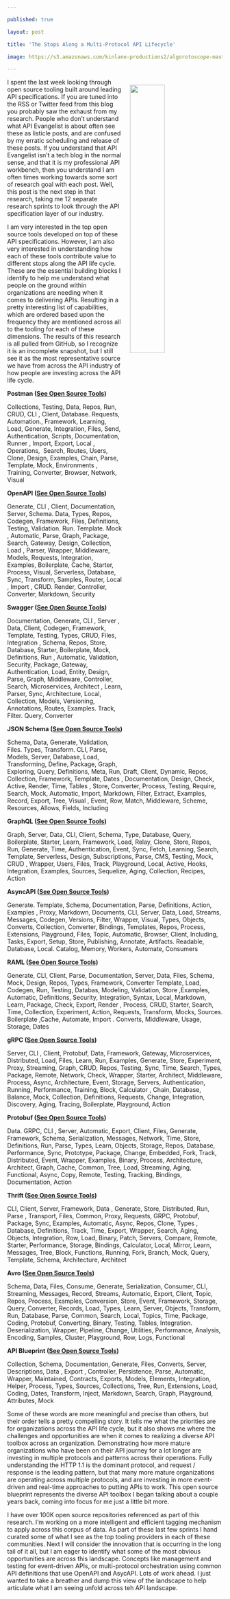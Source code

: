 ---
published: true
layout: post
title: 'The Stops Along a Multi-Protocol API Lifecycle'
image: https://s3.amazonaws.com/kinlane-productions2/algorotoscope-master/bf-skinner-nyc-subway-train-125th.jpg
---
<p><img style="padding: 15px;" src="https://s3.amazonaws.com/kinlane-productions2/algorotoscope-master/bf-skinner-nyc-subway-train-125th.jpg" alt="" width="40%" align="right" /></p>
<p class="p1">I spent the last week looking through open source tooling built around leading API specifications. If you are tuned into the RSS or Twitter feed from this blog you probably saw the exhaust from my research. People who don&rsquo;t understand what API Evangelist is about often see these as listicle posts, and are confused by my erratic scheduling and release of these posts. If you understand that API Evangelist isn&rsquo;t a tech blog in the normal sense, and that it is my professional API workbench, then you understand I am often times working towards some sort of research goal with each post. Well, this post is the next step in that research, taking me 12 separate research sprints to look through the API specification layer of our industry.&nbsp;</p>
<p class="p1">I am very interested in the top open source tools developed on top of these API specifications. However, I am also very interested in understanding how each of these tools contribute value to different stops along the API life cycle. These are the essential building blocks I identify to help me understand what people on the ground within organizations are needing when it comes to delivering APIs. Resulting in a pretty interesting list of capabilities, which are ordered based upon the frequency they are mentioned across all to the tooling for each of these dimensions. The results of this research is all pulled from GitHub, so I recognize it is an incomplete snapshot, but I still see it as the most representative source we have from across the API industry of how people are investing across the API life cycle.<span>&nbsp;</span></p>
<p class="p1"><strong>Postman<strong>&nbsp;(<a href="http://apievangelist.com/2020/06/08/the-open-source-community-tooling-built-on-postman/">See Open Source Tools</a>)</strong></strong></p>
<p class="p1">Collections, Testing, Data, Repos, Run,<span>&nbsp; </span>CRUD, CLI , Client, Database. Requests, Automation., Framework, Learning, Load, Generate, Integration, Files, Send, Authentication, Scripts, Documentation, Runner , Import, Export, Local , Operations,<span>&nbsp; </span>Search, Routes, Users, Clone, Design, Examples, Chain, Parse, Template, Mock, Environments , Training, Converter, Browser, Network, Visual</p>
<p class="p1"><strong>OpenAPI<strong>&nbsp;(<a href="http://apievangelist.com/2020/06/08/the-open-source-community-tooling-built-on-openapi/">See Open Source Tools</a>)</strong></strong></p>
<p class="p1">Generate, CLI , Client, Documentation, Server, Schema. Data, Types, Repos, Codegen, Framework, Files, Definitions, Testing, Validation. Run. Template. Mock , Automatic, Parse, Graph, Package, Search, Gateway, Design, Collection, Load , Parser, Wrapper, Middleware, Models, Requests, Integration, Examples, Boilerplate, Cache, Starter, Process, Visual, Serverless, Database, Sync, Transform, Samples, Router, Local , Import , CRUD. Render, Controller, Converter, Markdown, Security<strong>&nbsp;</strong></p>
<p class="p1"><strong>Swagger<strong>&nbsp;(<a href="http://apievangelist.com/2020/06/08/the-open-source-community-tooling-built-on-swagger/">See Open Source Tools</a>)</strong></strong></p>
<p class="p1">Documentation, Generate, CLI , Server , Data, Client, Codegen, Framework, Template, Testing, Types, CRUD, Files, Integration , Schema, Repos, Store, Database, Starter, Boilerplate, Mock, Definitions, Run , Automatic, Validation, Security, Package, Gateway, Authentication, Load, Entity, Design, Parse, Graph, Middleware, Controller, Search, Microservices, Architect , Learn, Parser, Sync, Architecture, Local, Collection, Models, Versioning, Annotations, Routes, Examples. Track, Filter. Query, Converter</p>
<p class="p1"><strong>JSON Schema<strong>&nbsp;(<a href="http://apievangelist.com/2020/06/11/the-open-source-community-tooling-built-on-json-schema/">See Open Source Tools</a>)</strong></strong></p>
<p class="p1">Schema, Data, Generate, Validation, Files. Types, Transform. CLI, Parse, Models, Server, Database, Load, Transforming, Define, Package, Graph, Exploring, Query, Definitions, Meta, Run, Draft, Client, Dynamic, Repos, Collection, Framework, Template, Dates , Documentation, Design, Check, Active, Render, Time, Tables , Store, Converter, Process, Testing, Require, Search, Mock, Automatic, Import, Markdown, Filter, Extract, Examples, Record, Export, Tree, Visual , Event, Row, Match, Middleware, Scheme, Resources, Allows, Fields, Including</p>
<p class="p1"><strong>GraphQL<strong>&nbsp;(<a href="http://apievangelist.com/2020/06/09/the-open-source-community-tooling-built-on-graphql/">See Open Source Tools</a>)</strong></strong></p>
<p class="p1">Graph, Server, Data, CLI, Client, Schema, Type, Database, Query, Boilerplate, Starter, Learn, Framework, Load, Relay, Clone, Store, Repos, Run, Generate, Time, Authentication, Event, Sync, Fetch, Learning, Search, Template, Serverless, Design, Subscriptions, Parse, CMS, Testing, Mock, CRUD , Wrapper, Users, Files, Track, Playground, Local, Active, Hooks, Integration, Examples, Sources, Sequelize, Aging, Collection, Recipes, Action</p>
<p class="p1"><strong>AsyncAPI<strong>&nbsp;(<a href="http://apievangelist.com/2020/06/11/the-open-source-community-tooling-built-on-asyncapi/">See Open Source Tools</a>)</strong></strong></p>
<p class="p1">Generate. Template, Schema, Documentation, Parse, Definitions, Action, Examples , Proxy, Markdown, Documents, CLI, Server, Data, Load, Streams, Messages, Codegen, Versions, Filter, Wrapper, Visual, Types, Objects, Converts, Collection, Converter, Bindings, Templates, Repos, Process, Extensions, Playground, Files, Topic, Automatic, Browser, Client, Including, Tasks, Export, Setup, Store, Publishing, Annotate, Artifacts. Readable, Database, Local. Catalog, Memory, Workers, Automate, Consumers</p>
<p class="p1"><strong>RAML<strong>&nbsp;(<a href="http://apievangelist.com/2020/06/11/the-open-source-community-tooling-built-on-raml/">See Open Source Tools</a>)</strong></strong></p>
<p class="p1">Generate, CLI, Client, Parse, Documentation, Server, Data, Files, Schema, Mock, Design, Repos, Types, Framework, Converter Template, Load, Codegen, Run, Testing, Databas, Modeling, Validation, Store ,Examples, Automatic, Definitions, Security, Integration, Syntax, Local, Markdown, Learn, Package, Check, Export, Render , Process, CRUD, Starter, Search, Time, Collection, Experiment, Action, Requests, Transform, Mocks, Sources. Boilerplate ,Cache, Automate, Import . Converts, Middleware, Usage, Storage, Dates</p>
<p class="p1"><strong>gRPC<strong>&nbsp;(<a href="http://apievangelist.com/2020/06/09/the-open-source-community-tooling-built-on-grpc/">See Open Source Tools</a>)</strong></strong></p>
<p class="p1">Server, CLI , Client, Protobuf, Data, Framework, Gateway, Microservices, Distributed, Load, Files, Learn, Run, Examples, Generate, Store, Experiment, Proxy, Streaming, Graph, CRUD, Repos, Testing, Sync, Time, Search, Types, Package, Remote, Network, Check, Wrapper, Starter, Architect, Middleware, Process, Async, Architecture, Event, Storage, Servers, Authentication, Running, Performance, Training, Block, Calculator , Chain, Database, Balance, Mock, Collection, Definitions, Requests, Change, Integration, Discovery, Aging, Tracing, Boilerplate, Playground, Action<span>&nbsp;</span></p>
<p class="p1"><strong>Protobuf<strong>&nbsp;(<a href="http://apievangelist.com/2020/06/11/the-open-source-community-tooling-built-on-protocol-buffers/">See Open Source Tools</a>)</strong></strong></p>
<p class="p1">Data. GRPC, CLI , Server, Automatic, Export, Client, Files, Generate, Framework, Schema, Serialization, Messages, Network, Time, Store, Definitions, Run, Parse, Types, Learn, Objects, Storage, Repos, Database, Performance, Sync, Prototype, Package, Change, Embedded, Fork, Track, Distributed, Event, Wrapper, Examples, Binary, Process, Architecture, Architect, Graph, Cache, Common, Tree, Load, Streaming, Aging, Functional, Async, Copy, Remote, Testing, Tracking, Bindings, Documentation, Action</p>
<p class="p1"><strong>Thrift<strong>&nbsp;(<a href="http://apievangelist.com/2020/06/11/the-open-source-community-tooling-built-on-thrift/">See Open Source Tools</a>)</strong></strong></p>
<p class="p1">CLI, Client, Server, Framework, Data , Generate, Store, Distributed, Run, Parse , Transport, Files, Common, Proxy, Requests, GRPC, Protobuf, Package, Sync, Examples, Automatic, Async, Repos, Clone, Types , Database, Definitions, Track, Time, Export, Wrapper, Search, Aging, Objects, Integration, Row, Load, Binary, Patch, Servers, Compare, Remote, Starter, Performance, Storage, Bindings, Calculator, Local, Mirror, Learn, Messages, Tree, Block, Functions, Running, Fork, Branch, Mock, Query, Template, Schema, Architecture, Architect</p>
<p class="p1"><strong>Avro (<a href="http://apievangelist.com/2020/06/11/the-open-source-community-tooling-built-on-avro/">See Open Source Tools</a>)</strong></p>
<p class="p1">Schema, Data, Files, Consume, Generate, Serialization, Consumer, CLI, Streaming, Messages, Record, Streams, Automatic, Export, Client, Topic, Repos, Process, Examples, Conversion, Store, Event, Framework, Storage, Query, Converter, Records, Load, Types, Learn, Server, Objects, Transform, Run, Database, Parse, Common, Search, Local, Topics, Time, Package, Coding, Protobuf, Converting, Binary, Testing, Tables, Integration. Deserialization, Wrapper, Pipeline, Change, Utilities, Performance, Analysis, Encoding, Samples, Cluster, Playground, Row, Logs, Functional</p>
<p class="p1"><strong>API Blueprint<strong>&nbsp;(<a href="http://apievangelist.com/2020/06/11/the-open-source-community-tooling-built-on-api-blueprint/">See Open Source Tools</a>)</strong></strong></p>
<p class="p1">Collection, Schema, Documentation, Generate, Files, Converts, Server, Descriptions, Data , Export , Controller, Persistence, Parse, Automatic, Wrapper, Maintained, Contracts, Exports, Models, Elements, Integration, Helper, Process, Types, Sources, Collections, Tree, Run, Extensions, Load, Coding, Dates, Transform, Inject, Markdown, Search, Graph, Playground, Attributes, Mock</p>
<p class="p1">Some of these words are more meaningful and precise than others, but their order tells a pretty compelling story. It tells me what the priorities are for organizations across the API life cycle, but it also shows me where the challenges and opportunities are when it comes to realizing a diverse API toolbox across an organization. Demonstrating how more mature organizations who have been on their API journey for a lot longer are investing in multiple protocols and patterns across their operations. Fully understanding the HTTP 1.1 is the dominant protocol, and request / response is the leading pattern, but that many more mature organizations are operating across multiple protocols, and are investing in more event-driven and real-time approaches to putting APIs to work. This open source blueprint represents the diverse API toolbox I began talking about a couple years back, coming into focus for me just a little bit more.</p>
<p class="p1">I have over 100K open source repositories referenced as part of this research. I&rsquo;m working on a more intelligent and efficient tagging mechanism to apply across this corpus of data. As part of these last few sprints I hand curated some of what I see as the top tooling providers in each of these communities. Next I will consider the innovation that is occurring in the long tail of it all, but I am eager to identify what some of the most obvious opportunities are across this landscape. Concepts like management and testing for event-driven APIs, or multi-protocol orchestration using common API definitions that use OpenAPI and AsycAPI. Lots of work ahead. I just wanted to take a breather and dump this view of the landscape to help articulate what I am seeing unfold across teh API landscape.</p>
